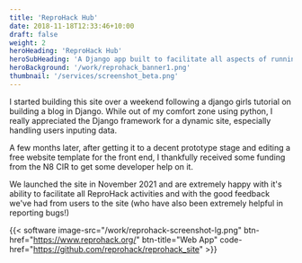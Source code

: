 ```yaml
---
title: 'ReproHack Hub'
date: 2018-11-18T12:33:46+10:00
draft: false
weight: 2
heroHeading: 'ReproHack Hub'
heroSubHeading: 'A Django app built to facilitate all aspects of running ReproHacks'
heroBackground: '/work/reprohack_banner1.png'
thumbnail: '/services/screenshot_beta.png'
---
```


I started building this site over a weekend following a django girls tutorial on building a blog in Django. While out of my comfort zone using python, I really appreciated the Django framework for a dynamic site, especially handling users inputing data. 

A few months later, after getting it to a decent prototype stage and editing a free website template for the front end, I thankfully received some funding from the N8 CIR to get some developer help on it.

We launched the site in November 2021 and are extremely happy with it's ability to facilitate all ReproHack activities and with the good feedback we've had from users to the site (who have also been extremely helpful in reporting bugs!)

{{< software image-src="/work/reprohack-screenshot-lg.png" btn-href="https://www.reprohack.org/" 
btn-title="Web App" code-href="https://github.com/reprohack/reprohack_site" >}}
